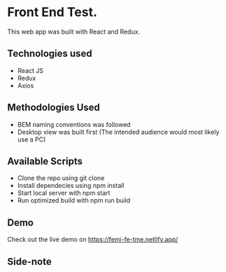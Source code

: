 # Front End Test.

This web app was built with React and Redux.

## Technologies used

- React JS
- Redux
- Axios

## Methodologies Used

- BEM naming conventions was followed
- Desktop view was built first (The intended audience would most likely use a PC)

## Available Scripts

- Clone the repo using git clone
- Install dependecies using npm install
- Start local server with npm start
- Run optimized build with npm run build

## Demo

Check out the live demo on https://femi-fe-tme.netlify.app/

## Side-note
